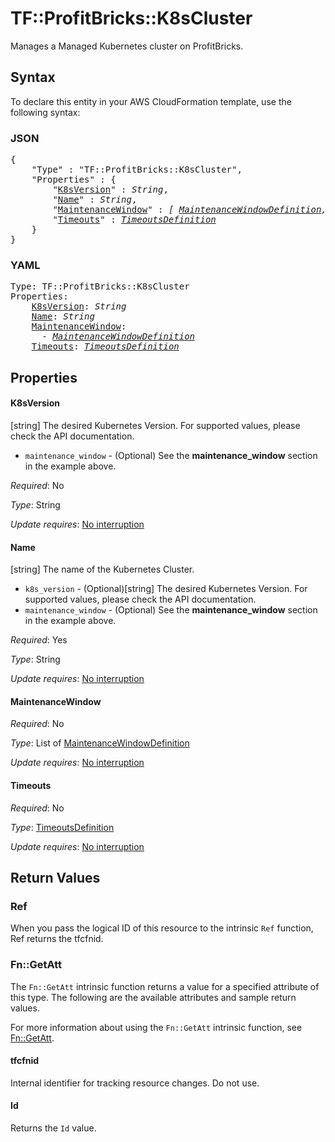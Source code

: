 # TF::ProfitBricks::K8sCluster

Manages a Managed Kubernetes cluster on ProfitBricks.

## Syntax

To declare this entity in your AWS CloudFormation template, use the following syntax:

### JSON

<pre>
{
    "Type" : "TF::ProfitBricks::K8sCluster",
    "Properties" : {
        "<a href="#k8sversion" title="K8sVersion">K8sVersion</a>" : <i>String</i>,
        "<a href="#name" title="Name">Name</a>" : <i>String</i>,
        "<a href="#maintenancewindow" title="MaintenanceWindow">MaintenanceWindow</a>" : <i>[ <a href="maintenancewindowdefinition.md">MaintenanceWindowDefinition</a>, ... ]</i>,
        "<a href="#timeouts" title="Timeouts">Timeouts</a>" : <i><a href="timeoutsdefinition.md">TimeoutsDefinition</a></i>
    }
}
</pre>

### YAML

<pre>
Type: TF::ProfitBricks::K8sCluster
Properties:
    <a href="#k8sversion" title="K8sVersion">K8sVersion</a>: <i>String</i>
    <a href="#name" title="Name">Name</a>: <i>String</i>
    <a href="#maintenancewindow" title="MaintenanceWindow">MaintenanceWindow</a>: <i>
      - <a href="maintenancewindowdefinition.md">MaintenanceWindowDefinition</a></i>
    <a href="#timeouts" title="Timeouts">Timeouts</a>: <i><a href="timeoutsdefinition.md">TimeoutsDefinition</a></i>
</pre>

## Properties

#### K8sVersion

[string] The desired Kubernetes Version. For supported values, please check the API documentation.
- `maintenance_window` - (Optional) See the **maintenance_window** section in the example above.

_Required_: No

_Type_: String

_Update requires_: [No interruption](https://docs.aws.amazon.com/AWSCloudFormation/latest/UserGuide/using-cfn-updating-stacks-update-behaviors.html#update-no-interrupt)

#### Name

[string] The name of the Kubernetes Cluster.
- `k8s_version` - (Optional)[string] The desired Kubernetes Version. For supported values, please check the API documentation.
- `maintenance_window` - (Optional) See the **maintenance_window** section in the example above.

_Required_: Yes

_Type_: String

_Update requires_: [No interruption](https://docs.aws.amazon.com/AWSCloudFormation/latest/UserGuide/using-cfn-updating-stacks-update-behaviors.html#update-no-interrupt)

#### MaintenanceWindow

_Required_: No

_Type_: List of <a href="maintenancewindowdefinition.md">MaintenanceWindowDefinition</a>

_Update requires_: [No interruption](https://docs.aws.amazon.com/AWSCloudFormation/latest/UserGuide/using-cfn-updating-stacks-update-behaviors.html#update-no-interrupt)

#### Timeouts

_Required_: No

_Type_: <a href="timeoutsdefinition.md">TimeoutsDefinition</a>

_Update requires_: [No interruption](https://docs.aws.amazon.com/AWSCloudFormation/latest/UserGuide/using-cfn-updating-stacks-update-behaviors.html#update-no-interrupt)

## Return Values

### Ref

When you pass the logical ID of this resource to the intrinsic `Ref` function, Ref returns the tfcfnid.

### Fn::GetAtt

The `Fn::GetAtt` intrinsic function returns a value for a specified attribute of this type. The following are the available attributes and sample return values.

For more information about using the `Fn::GetAtt` intrinsic function, see [Fn::GetAtt](https://docs.aws.amazon.com/AWSCloudFormation/latest/UserGuide/intrinsic-function-reference-getatt.html).

#### tfcfnid

Internal identifier for tracking resource changes. Do not use.

#### Id

Returns the <code>Id</code> value.

